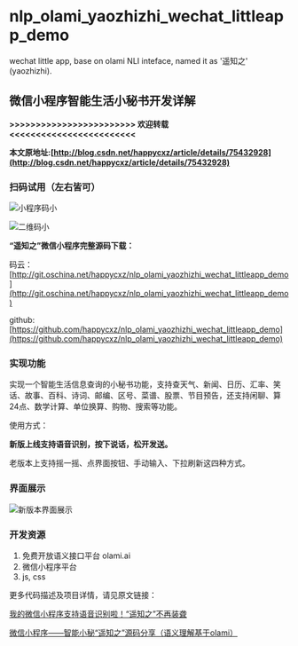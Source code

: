 # nlp_olami_yaozhizhi_wechat_littleapp_demo
wechat little app, base on olami NLI inteface, named it as '遥知之' (yaozhizhi).


## 微信小程序智能生活小秘书开发详解


**>>>>>>>>>>>>>>>>>>>>>>>> 欢迎转载 <<<<<<<<<<<<<<<<<<<<<<<<**

**本文原地址:[http://blog.csdn.net/happycxz/article/details/75432928](http://blog.csdn.net/happycxz/article/details/75432928)**

### 扫码试用（左右皆可）

![小程序码小](http://img.blog.csdn.net/20170720103514998?watermark/2/text/aHR0cDovL2Jsb2cuY3Nkbi5uZXQvaGFwcHljeHo=/font/5a6L5L2T/fontsize/400/fill/I0JBQkFCMA==/dissolve/70/gravity/SouthEast) 

![二维码小](http://img.blog.csdn.net/20170720103917321?watermark/2/text/aHR0cDovL2Jsb2cuY3Nkbi5uZXQvaGFwcHljeHo=/font/5a6L5L2T/fontsize/400/fill/I0JBQkFCMA==/dissolve/70/gravity/SouthEast)


**“遥知之”微信小程序完整源码下载：**

码云：[http://git.oschina.net/happycxz/nlp_olami_yaozhizhi_wechat_littleapp_demo](http://git.oschina.net/happycxz/nlp_olami_yaozhizhi_wechat_littleapp_demo)

github: [https://github.com/happycxz/nlp_olami_yaozhizhi_wechat_littleapp_demo](https://github.com/happycxz/nlp_olami_yaozhizhi_wechat_littleapp_demo)

### 实现功能

实现一个智能生活信息查询的小秘书功能，支持查天气、新闻、日历、汇率、笑话、故事、百科、诗词、邮编、区号、菜谱、股票、节目预告，还支持闲聊、算24点、数学计算、单位换算、购物、搜索等功能。

使用方式：

**新版上线支持语音识别，按下说话，松开发送。** 

老版本上支持摇一摇、点界面按钮、手动输入、下拉刷新这四种方式。

### 界面展示

![新版本界面展示](http://img.blog.csdn.net/20170919112113110?watermark/2/text/aHR0cDovL2Jsb2cuY3Nkbi5uZXQvaGFwcHljeHo=/font/5a6L5L2T/fontsize/400/fill/I0JBQkFCMA==/dissolve/70/gravity/SouthEast)


### 开发资源
1. 免费开放语义接口平台 olami.ai
2. 微信小程序平台
3. js, css

更多代码描述及项目详情，请见原文链接：

[我的微信小程序支持语音识别啦！“遥知之”不再装聋](http://blog.csdn.net/happycxz/article/details/78024986)

[微信小程序——智能小秘“遥知之”源码分享（语义理解基于olami）](http://blog.csdn.net/happycxz/article/details/75432928)






